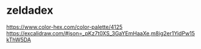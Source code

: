 # zeldadex
https://www.color-hex.com/color-palette/4125
https://excalidraw.com/#json=_pKz7t0XS_3GaYEmHaaXe,m8ig2er1YidPw15kThW5DA









